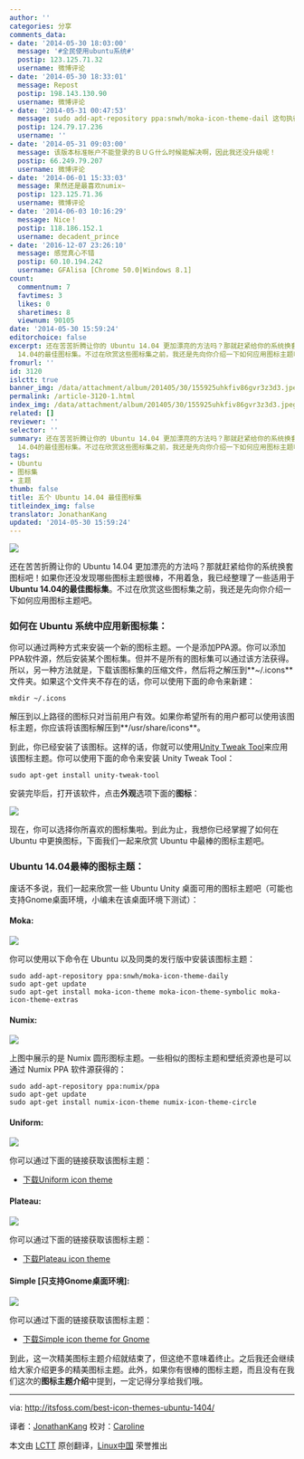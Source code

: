 ```yaml
---
author: ''
categories: 分享
comments_data:
- date: '2014-05-30 18:03:00'
  message: '#全民使用ubuntu系统#'
  postip: 123.125.71.32
  username: 微博评论
- date: '2014-05-30 18:33:01'
  message: Repost
  postip: 198.143.130.90
  username: 微博评论
- date: '2014-05-31 00:47:53'
  message: sudo add-apt-repository ppa:snwh/moka-icon-theme-dail 这句执行不成功
  postip: 124.79.17.236
  username: ''
- date: '2014-05-31 09:03:00'
  message: 该版本标准帐户不能登录的ＢＵＧ什么时候能解决啊，因此我还没升级呢！
  postip: 66.249.79.207
  username: 微博评论
- date: '2014-06-01 15:33:03'
  message: 果然还是最喜欢numix~
  postip: 123.125.71.36
  username: 微博评论
- date: '2014-06-03 10:16:29'
  message: Nice！
  postip: 118.186.152.1
  username: decadent_prince
- date: '2016-12-07 23:26:10'
  message: 感觉真心不错
  postip: 60.10.194.242
  username: GFAlisa [Chrome 50.0|Windows 8.1]
count:
  commentnum: 7
  favtimes: 3
  likes: 0
  sharetimes: 8
  viewnum: 90105
date: '2014-05-30 15:59:24'
editorchoice: false
excerpt: 还在苦苦折腾让你的 Ubuntu 14.04 更加漂亮的方法吗？那就赶紧给你的系统换套图标吧！如果你还没发现哪些图标主题很棒，不用着急，我已经整理了一些适用于Ubuntu
  14.04的最佳图标集。不过在欣赏这些图标集之前，我还是先向你介绍一下如何应用图标主题吧。 如何在 Ubuntu 系统中应用新图标集： 你可以通过两种方式来安装一个新的图标主题。一个是添加PPA源。你可以添加PPA软件源，然后安装某个图标集。但并不是所有的图标集可以通过该方法获得。所以，另一种方法就是，下载该图标集的压缩文件，然后将之解压到~/.icons文件夹。如果这个文件
fromurl: ''
id: 3120
islctt: true
banner_img: /data/attachment/album/201405/30/155925uhkfiv86gvr3z3d3.jpeg
permalink: /article-3120-1.html
index_img: /data/attachment/album/201405/30/155925uhkfiv86gvr3z3d3.jpeg.thumb.jpg
related: []
reviewer: ''
selector: ''
summary: 还在苦苦折腾让你的 Ubuntu 14.04 更加漂亮的方法吗？那就赶紧给你的系统换套图标吧！如果你还没发现哪些图标主题很棒，不用着急，我已经整理了一些适用于Ubuntu
  14.04的最佳图标集。不过在欣赏这些图标集之前，我还是先向你介绍一下如何应用图标主题吧。 如何在 Ubuntu 系统中应用新图标集： 你可以通过两种方式来安装一个新的图标主题。一个是添加PPA源。你可以添加PPA软件源，然后安装某个图标集。但并不是所有的图标集可以通过该方法获得。所以，另一种方法就是，下载该图标集的压缩文件，然后将之解压到~/.icons文件夹。如果这个文件
tags:
- Ubuntu
- 图标集
- 主题
thumb: false
title: 五个 Ubuntu 14.04 最佳图标集
titleindex_img: false
translator: JonathanKang
updated: '2014-05-30 15:59:24'
---
```


![](/data/attachment/album/201405/30/155925uhkfiv86gvr3z3d3.jpeg)


还在苦苦折腾让你的 Ubuntu 14.04 更加漂亮的方法吗？那就赶紧给你的系统换套图标吧！如果你还没发现哪些图标主题很棒，不用着急，我已经整理了一些适用于**Ubuntu 14.04的最佳图标集**。不过在欣赏这些图标集之前，我还是先向你介绍一下如何应用图标主题吧。


### 如何在 Ubuntu 系统中应用新图标集：


你可以通过两种方式来安装一个新的图标主题。一个是添加PPA源。你可以添加PPA软件源，然后安装某个图标集。但并不是所有的图标集可以通过该方法获得。所以，另一种方法就是，下载该图标集的压缩文件，然后将之解压到**~/.icons**文件夹。如果这个文件夹不存在的话，你可以使用下面的命令来新建：



```
mkdir ~/.icons

```

解压到以上路径的图标只对当前用户有效。如果你希望所有的用户都可以使用该图标主题，你应该将该图标解压到**/usr/share/icons**。


到此，你已经安装了该图标。这样的话，你就可以使用[Unity Tweak Tool](http://itsfoss.com/how-to-install-themes-in-ubuntu-13-10/)来应用该图标主题。你可以使用下面的命令来安装 Unity Tweak Tool：



```
sudo apt-get install unity-tweak-tool

```

安装完毕后，打开该软件，点击**外观**选项下面的**图标**：


![](/data/attachment/album/201405/30/155925m0koo1q01olq8lq0.jpeg)


现在，你可以选择你所喜欢的图标集啦。到此为止，我想你已经掌握了如何在 Ubuntu 中更换图标，下面我们一起来欣赏 Ubuntu 中最棒的图标主题吧。


### Ubuntu 14.04最棒的图标主题：


废话不多说，我们一起来欣赏一些 Ubuntu Unity 桌面可用的图标主题吧（可能也支持Gnome桌面环境，小编未在该桌面环境下测试）：


#### Moka:


![](/data/attachment/album/201405/30/155925pvau7fkrz2razval.jpeg)


你可以使用以下命令在 Ubuntu 以及同类的发行版中安装该图标主题：



```
sudo add-apt-repository ppa:snwh/moka-icon-theme-daily
sudo apt-get update
sudo apt-get install moka-icon-theme moka-icon-theme-symbolic moka-icon-theme-extras

```

#### Numix:


![](/data/attachment/album/201405/30/155926vla9i32halvilcc7.jpeg)


上图中展示的是 Numix 圆形图标主题。一些相似的图标主题和壁纸资源也是可以通过 Numix PPA 软件源获得的：



```
sudo add-apt-repository ppa:numix/ppa
sudo apt-get update
sudo apt-get install numix-icon-theme numix-icon-theme-circle

```

#### Uniform:


![](/data/attachment/album/201405/30/155926ekdhkofw711o7hgg.jpeg)


你可以通过下面的链接获取该图标主题：


* [下载Uniform icon theme](http://0rax0.deviantart.com/art/Uniform-Icon-Theme-453054609)


#### Plateau:


![](/data/attachment/album/201405/30/155927c72aszm5rgnnffn2.jpeg)


你可以通过下面的链接获取该图标主题：


* [下载Plateau icon theme](http://malysss.deviantart.com/art/Plateau-0-2-391110900)


#### Simple [只支持Gnome桌面环境]:


![](/data/attachment/album/201405/30/155927py7m5wmmhnwyyw7z.jpeg)


你可以通过下面的链接获取该图标主题：


* [下载Simple icon theme for Gnome](http://www.deviantart.com/art/Simple-icon-theme-426040287)


到此，这一次精美图标主题介绍就结束了，但这绝不意味着终止。之后我还会继续给大家介绍更多的精美图标主题。此外，如果你有很棒的图标主题，而且没有在我们这次的**图标主题介绍**中提到，一定记得分享给我们哦。




---


via: <http://itsfoss.com/best-icon-themes-ubuntu-1404/>


译者：[JonathanKang](https://github.com/JonathanKang) 校对：[Caroline](https://github.com/carolinewuyan)


本文由 [LCTT](https://github.com/LCTT/TranslateProject) 原创翻译，[Linux中国](http://linux.cn/) 荣誉推出